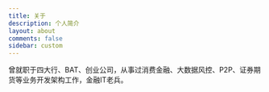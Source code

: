 ```yaml
---
title: 关于
description: 个人简介
layout: about
comments: false
sidebar: custom
---
```

曾就职于四大行、BAT、创业公司，从事过消费金融、大数据风控、P2P、证券期货等业务开发架构工作，金融IT老兵。